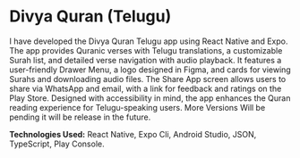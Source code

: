 # Divya Quran (Telugu)
I have developed the Divya Quran Telugu app using React Native and Expo. The app provides
Quranic verses with Telugu translations, a customizable Surah list, and detailed verse navigation
with audio playback. It features a user-friendly Drawer Menu, a logo designed in Figma, and cards
for viewing Surahs and downloading audio files. The Share App screen allows users to share via
WhatsApp and email, with a link for feedback and ratings on the Play Store. Designed with
accessibility in mind, the app enhances the Quran reading experience for Telugu-speaking users.
More Versions Will be pending it will be release in the future.

**Technologies Used:** React Native, Expo Cli, Android Studio, JSON, TypeScript, Play Console.

